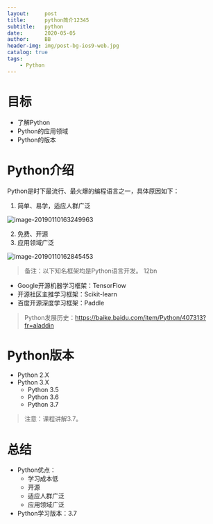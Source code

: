 ```yaml
---
layout:     post
title:      python简介12345
subtitle:   python
date:       2020-05-05
author:     BB
header-img: img/post-bg-ios9-web.jpg
catalog: true
tags:
    - Python
---
```


# 目标

- 了解Python
- Python的应用领域
- Python的版本

# Python介绍

Python是时下最流行、最火爆的编程语言之一，具体原因如下：

1. 简单、易学，适应人群广泛

![image-20190110163249963](https://www.hualigs.cn/image/60939225e4155.jpg)

2. 免费、开源
3. 应用领域广泛

![image-20190110162845453](https://www.hualigs.cn/image/6093922dab225.jpg)

> 备注：以下知名框架均是Python语言开发。
12bn
- Google开源机器学习框架：TensorFlow
- 开源社区主推学习框架：Scikit-learn
- 百度开源深度学习框架：Paddle

> Python发展历史：https://baike.baidu.com/item/Python/407313?fr=aladdin

# Python版本

- Python 2.X
- Python 3.X
  - Python 3.5
  - Python 3.6
  - Python 3.7 

> 注意：课程讲解3.7。

# 总结

- Python优点：
  - 学习成本低
  - 开源
  - 适应人群广泛
  - 应用领域广泛
- Python学习版本：3.7